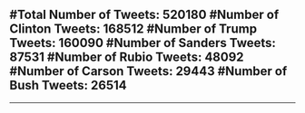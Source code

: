 #Total Number of Tweets: 520180 
#Number of Clinton Tweets: 168512
#Number of Trump Tweets: 160090
#Number of Sanders Tweets: 87531
#Number of Rubio Tweets: 48092
#Number of Carson Tweets: 29443
#Number of Bush Tweets: 26514
---
---
